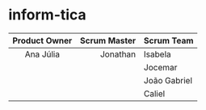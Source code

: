 # inform-tica
Product Owner | Scrum Master | Scrum Team
:---: | ---: | :---
Ana Júlia | Jonathan | Isabela
|   |               | Jocemar
|   |               | João Gabriel
|   |               | Caliel
